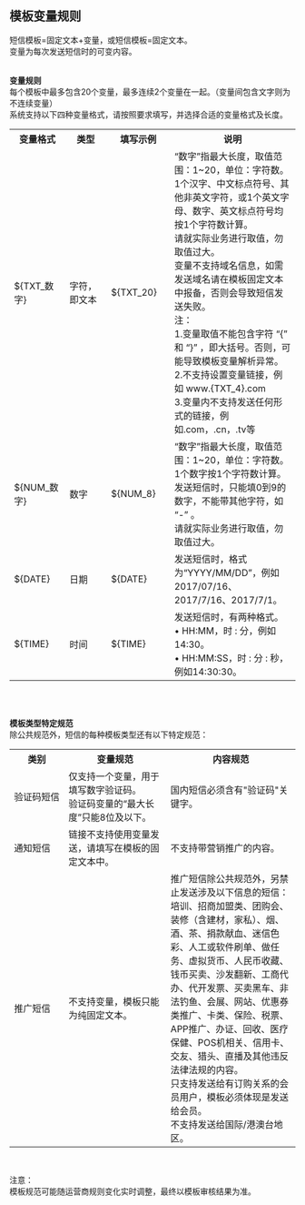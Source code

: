 ## 模板变量规则<br>
  
短信模板=固定文本+变量，或短信模板=固定文本。<br>
变量为每次发送短信时的可变内容。<br><br>

**变量规则**<br>
每个模板中最多包含20个变量，最多连续2个变量在一起。（变量间包含文字则为不连续变量）<br>
系统支持以下四种变量格式，请按照要求填写，并选择合适的变量格式及长度。<br>   
<table>
     <tr align="center">
        <th width="150">变量格式</th>
        <th width="150">类型</th>
        <th width="150">填写示例</th>
        <th width="400">说明</th>
     </tr>
      <tr>
         <td>${TXT_数字}</td>
         <td>字符，即文本</td>
         <td>${TXT_20}</td>
         <td>“数字”指最大长度，取值范围：1~20，单位：字符数。<br>
1个汉字、中文标点符号、其他非英文字符，或1个英文字母、数字、英文标点符号均按1个字符数计算。<br> 
请就实际业务进行取值，勿取值过大。<br>
变量不支持域名信息，如需发送域名请在模板固定文本中报备，否则会导致短信发送失败。<br>
注：<br>
1.变量取值不能包含字符 “{” 和 “}” ，即大括号。否则，可能导致模板变量解析异常。<br>
2.不支持设置变量链接，例如 www.{TXT_4}.com<br>
3.变量内不支持发送任何形式的链接，例如.com，.cn，.tv等</td>
      </tr>
      <tr>
         <td>${NUM_数字}</td>
         <td>数字</td>
         <td>${NUM_8}</td>
         <td>“数字”指最大长度，取值范围：1~20，单位：字符数。1个数字按1个字符数计算。<br> 
发送短信时，只能填0到9的数字，不能带其他字符，如 “-” 。<br> 
请就实际业务进行取值，勿取值过大。</td>
      </tr>
      <tr>
         <td>${DATE}</td>
         <td>日期</td>
         <td>${DATE}</td>
         <td>发送短信时，格式为“YYYY/MM/DD”，例如2017/07/16、2017/7/16、2017/7/1。</td
      </tr>
      <tr>
         <td>${TIME}</td>
         <td>时间</td>
         <td>${TIME}</td>
         <td>发送短信时，有两种格式。<br> 
•	HH:MM，时 : 分，例如14:30。<br> 
•	HH:MM:SS，时 : 分 : 秒，例如14:30:30。  </td>
      </tr>      
</table><br><br>

**模板类型特定规范**<br>
除公共规范外，短信的每种模板类型还有以下特定规范：<br>
<table>
     <tr align="center">
        <th width="150">类别</th>
        <th width="300">变量规范</th>
        <th width="400">内容规范</th>
     </tr>
      <tr>
         <td>验证码短信</td>
         <td>仅支持一个变量，用于填写数字验证码。<br> 
         验证码变量的“最大长度”只能8位及以下。</td>
         <td>国内短信必须含有"验证码"关键字。</td>
      </tr>
      <tr>
         <td>通知短信</td>
         <td>链接不支持使用变量发送，请填写在模板的固定文本中。</td>
         <td>不支持带营销推广的内容。</td>
      </tr>
      <tr>
         <td>推广短信</td>
         <td>不支持变量，模板只能为纯固定文本。</td>
         <td>推广短信除公共规范外，另禁止发送涉及以下信息的短信：培训、招商加盟类、团购会、装修（含建材，家私）、烟、酒、茶、捐款献血、迷信色彩、人工或软件刷单、做任务、虚拟货币、人民币收藏、钱币买卖、沙发翻新、工商代办、代开发票、买卖黑车、非法钓鱼、会展、网站、优惠券类推广、卡类、保险、税票、APP推广、办证、回收、医疗保健、POS机相关、信用卡、交友、猎头、直播及其他违反法律法规的内容。<br>
         只支持发送给有订购关系的会员用户，模板必须体现是发送给会员。<br>
         不支持发送给国际/港澳台地区。</td
      </tr> 
</table><br>

注意：<br>
模板规范可能随运营商规则变化实时调整，最终以模板审核结果为准。  
